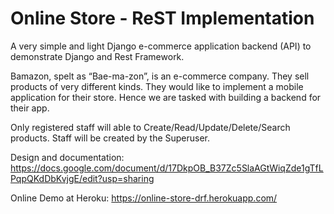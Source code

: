 # Online Store - ReST Implementation

A very simple and light Django e-commerce application backend (API) to demonstrate Django and Rest Framework.

Bamazon, spelt as “Bae-ma-zon”, is an e-commerce company. They sell products of very different kinds. They would like to implement a mobile application for their store. Hence we are tasked with building a backend for their app.

Only registered staff will able to Create/Read/Update/Delete/Search products.
Staff will be created by the Superuser.



Design and documentation: https://docs.google.com/document/d/17DkpOB_B37Zc5SlaAGtWiqZde1gTfLPqpQKdDbKvjgE/edit?usp=sharing

Online Demo at Heroku: https://online-store-drf.herokuapp.com/